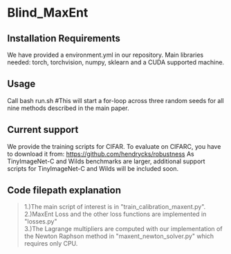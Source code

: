 # Blind_MaxEnt
##  Installation Requirements
We have provided a environment.yml in our repository. 
Main libraries needed: torch, torchvision, numpy, sklearn and a CUDA supported machine.
## Usage
Call bash run.sh #This will start a for-loop across three random seeds for all nine methods described in the main paper.

## Current support ##
We provide the training scripts for CIFAR.
To evaluate on CIFARC, you have to download it from: https://github.com/hendrycks/robustness
As TinyImageNet-C and Wilds benchmarks are larger, additional support scripts for TinyImageNet-C and Wilds will be included soon.

## Code filepath explanation 
>1.)The main script of interest is in "train_calibration_maxent.py". \
>2.)MaxEnt Loss and the other loss functions are implemented in "losses.py"\
>3.)The Lagrange multipliers are computed with our implementation of the Newton Raphson method in "maxent_newton_solver.py" which requires only CPU.
